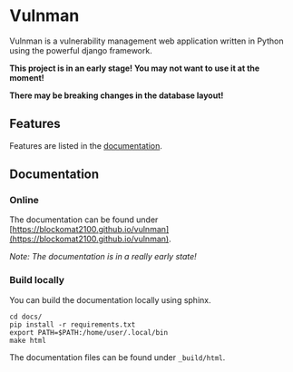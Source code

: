 # Vulnman

Vulnman is a vulnerability management web application written in Python using the powerful django framework.

**This project is in an early stage! You may not want to use it at the moment!**

**There may be breaking changes in the database layout!**



## Features
Features are listed in the [documentation](https://blockomat2100.github.io/vulnman).

## Documentation

### Online
The documentation can be found under [https://blockomat2100.github.io/vulnman](https://blockomat2100.github.io/vulnman).

*Note: The documentation is in a really early state!*

### Build locally
You can build the documentation locally using sphinx.

```
cd docs/
pip install -r requirements.txt
export PATH=$PATH:/home/user/.local/bin
make html
```

The documentation files can be found under `_build/html`.
